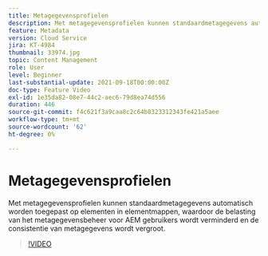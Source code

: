 ```yaml
---
title: Metagegevensprofielen
description: Met metagegevensprofielen kunnen standaardmetagegevens automatisch worden toegepast op elementen in elementmappen, waardoor de belasting van het metagegevensbeheer voor AEM gebruikers wordt verminderd en de consistentie van metagegevens wordt vergroot.
feature: Metadata
version: Cloud Service
jira: KT-4984
thumbnail: 33974.jpg
topic: Content Management
role: User
level: Beginner
last-substantial-update: 2021-09-18T00:00:00Z
doc-type: Feature Video
exl-id: 1e35da82-08e7-44c2-aec6-79d8ea74d556
duration: 446
source-git-commit: f4c621f3a9caa8c2c64b8323312343fe421a5aee
workflow-type: tm+mt
source-wordcount: '62'
ht-degree: 0%

---
```


# Metagegevensprofielen

Met metagegevensprofielen kunnen standaardmetagegevens automatisch worden toegepast op elementen in elementmappen, waardoor de belasting van het metagegevensbeheer voor AEM gebruikers wordt verminderd en de consistentie van metagegevens wordt vergroot.

>[!VIDEO](https://video.tv.adobe.com/v/33974?quality=12&learn=on)
